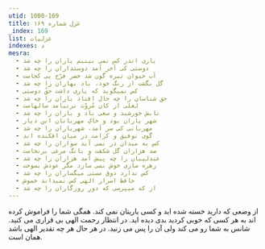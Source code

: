 ```yaml
---
utid: 1000-169
title: غزل شماره ۱۶۹
_index: 169
list: غزلیات
indexes: د
mesra:
  - یاری اندر کس نمی بینیم یاران را چه شد
  - دوستی کی آخر آمد دوستداران را چه شد
  - آب حیوان تیره گون شد خضر فرّخ پی کجاست
  - گل بگشت از رنگ خود، باد بهاران را چه شد
  - کس نمیگوید که یاری داشت حقّ دوستی
  - حق شناسان را چه حال افتاد یاران را چه شد
  - لعلی از کان مُروّت برنیامد سالهاست
  - تابش خورشید و سعی باد و باران را چه شد
  - شهر یاران بود و خاکِ مهربانان این دیار
  - مهربانی کی سر آمد، شهریاران را چه شد
  - گوی توفیق و کرامت در میان افکنده اند
  - کس به میدان در نمی آید سواران را چه شد
  - صد هزاران گل شکفت و بانگ مرغی برنخاست
  - عندلیبان را چه پیش آمد هزاران را چه شد
  - زهره سازی خوش نمی سازد مگر عودش بسوخت
  - کس ندارد ذوق مستی میگساران را چه شد
  - حافظ اسرار الهی کس نمیداند خموش
  - از که میپرسی که دورِ روزگاران را چه شد
---
```

از وضعی که دارید خسته شده اید و کسی یاریتان نمی کند. همگی شما را فراموش کرده اند به هر کسی که خوبی کردید بدی دیده اید. در انتظار رحمت الهی بی قراری می کنید. شانس به شما رو می کند ولی آن را پس می زنید. در هر حال هر چه تقدیر الهی باشد همان است.
